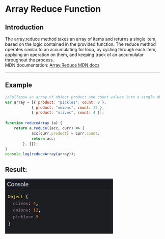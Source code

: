 # Array Reduce Function
## Introduction
The array.reduce method takes an array of items and returns a single item, based on the logic contained in the provided function. The reduce method operates similar to an accumulating for loop, by cycling through each item, applying an operation on them, and keeping track of an accumulator throughout the process.
<br>
MDN documentation: [Array.Reduce MDN docs](developer.mozilla.org/en-US/docs/Web/JavaScript/Reference/Global_Objects/Array/reduce)
<hr />

## Example

```javascript
//Collapse an array of object product and count values into a single object
var array = [{ product: "pickles", count: 9 }, 
            { product: "onions", count: 12 }, 
            { product: "olives", count: 4 }];
		
function reduceArray (a) {
    return a.reduce((acc, curr) => {
            acc[curr.product] = curr.count;
            return acc;
        }, {});
}
console.log(reduceArray(array));
```
## Result:

![alt text](./Screenshot.png "Logo Title Text 1")

